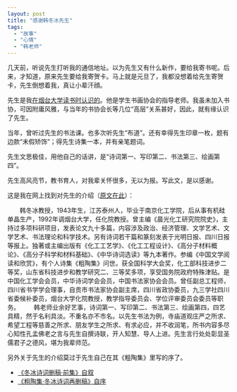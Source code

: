 ```yaml
---
layout: post
title: "感谢韩冬冰先生"
tags:
  - "故事"
  - "心情"
  - "韩老师"
---
```




几天前，听说先生打听我的通信地址。以为先生又有什么新作，要给我寄书呢。后来，才知道，原来先生要给我寄贺卡。马上就是元旦了，我都没想着给先生寄贺卡，先生倒想着我，真让小辈汗顔。

先生是我[在烟台大学读书时认识的](/past/2010/1/5/wo-yu-shu-hua-xie-hui-de-bu-jie-zhi-yuan/)。他是学生书画协会的指导老师。我虽未加入书协，可因附庸风雅，与当年的书协会长等几位“高层”关系甚好，因此，就有缘认识了先生。

当年，曾听过先生的书法课。也多次听先生“布道”。还有幸得先生印章一枚，题有边款“未假矫饰”；得先生诗集一本，并有亲笔题词。

先生文思极佳，用他自己的话讲，是“诗词第一、写印第二、书法第三、绘画第四”。

先生高风亮节，教书育人，对我辈关怀很多，无以为报。写此文，是以感谢。

这是我在网上找到对先生的介绍（[原文在此](http://www.ehualang.com/author/1569.html)）：

　　韩冬冰教授，1943年生，江苏泰州人，毕业于南京化工学院，后从事有机硅单晶生产，1992年调烟台大学，任化院教授。曾主编《晨光化工研究院院史》，主持过多项科研项目，发表论文九十多篇，内容涉及政治、经济管理、文学艺术、文学艺术、书法理论和科学技术。另有诗词若干篇和篆刻发表于光明日报、四川日报等报上。独著或主编出版有《化工工艺学》、《化工工程设计》、《高分子材料概论》、《高分子科学和材料基础》、《中华诗词选读》等九本著作。参编《中国文学阅读和欣赏》，有个人诗集《粗陶集》问世。获全国科学大会奖，化工部科技进步二等奖，山东省科技进步和教学研究二、三等奖多项，享受国务院政府特殊津贴。是中国化工学会会员，中华诗词学会会员，中国书法家协会会员。曾任副总工程师，四川省书学学会理事，自贡市书法家协会副主席，四川省政协委员，九三学社四川省委候补委员，烟台大学化院教授，教学指导委员会、学位评审委员会委员等职务。
　　韩老师业余好艺事，诗词第一、写印第二、书法第三、绘画第四，四艺具精，然于名利具淡。不重名亦不市名。以先生书法为例，寺庙道观庄严之所求、希望工程等慈善之所求、朋友学生之所求、有求必应，并不收润笔，所书内容多尽心知性孔孟佛老之言与先生自撰诗联，开人知慧、导人上进。先生言行处处彰显圣儒君子之德风，堪为我辈师范。

另外关于先生的介绍莫过于先生自己在其《粗陶集》里写的序了。

* [《冬冰诗词删稿·前集》自叙](/past/2010/1/5/dong-bing-shi-ci-shan-gao-qian-ji-zi-xu-zhuan/)
* [《粗陶集·冬冰诗词再删稿》自序](/past/2010/1/5/cu-tao-ji-dong-bing-shi-ci-zai-shan-gao-zi-xu-zhuan/)
